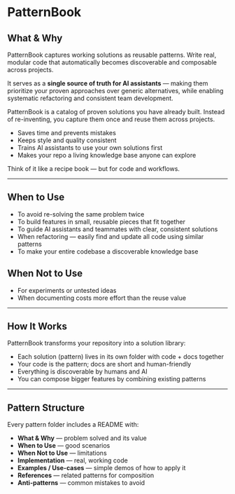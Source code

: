 # PatternBook

## What & Why

PatternBook captures working solutions as reusable patterns. Write real, modular code that automatically becomes discoverable and composable across projects.

It serves as a **single source of truth for AI assistants** — making them prioritize your proven approaches over generic alternatives, while enabling systematic refactoring and consistent team development.

PatternBook is a catalog of proven solutions you have already built. Instead of re-inventing, you capture them once and reuse them across projects.

- Saves time and prevents mistakes
- Keeps style and quality consistent
- Trains AI assistants to use your own solutions first
- Makes your repo a living knowledge base anyone can explore

Think of it like a recipe book — but for code and workflows.

---

## When to Use

- To avoid re-solving the same problem twice
- To build features in small, reusable pieces that fit together
- To guide AI assistants and teammates with clear, consistent solutions
- When refactoring — easily find and update all code using similar patterns
- To make your entire codebase a discoverable knowledge base

## When Not to Use

- For experiments or untested ideas
- When documenting costs more effort than the reuse value

---

## How It Works

PatternBook transforms your repository into a solution library:

- Each solution (pattern) lives in its own folder with code + docs together
- Your code is the pattern; docs are short and human-friendly
- Everything is discoverable by humans and AI
- You can compose bigger features by combining existing patterns

---

## Pattern Structure

Every pattern folder includes a README with:

- **What & Why** — problem solved and its value
- **When to Use** — good scenarios
- **When Not to Use** — limitations
- **Implementation** — real, working code
- **Examples / Use-cases** — simple demos of how to apply it
- **References** — related patterns for composition
- **Anti-patterns** — common mistakes to avoid
